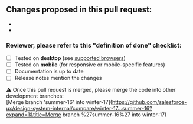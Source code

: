 Changes proposed in this pull request:
- 
- 
- 

### Reviewer, please refer to this "definition of done" checklist:

- [ ] Tested on **desktop** (see [supported browsers](https://www.lightningdesignsystem.com/faq/#what-browsers-are-supported))
- [ ] Tested on **mobile** (for responsive or mobile-specific features)
- [ ] Documentation is up to date
- [ ] Release notes mention the changes

⚠️ Once this pull request is merged, please merge the code into other development branches:<br />
[Merge branch 'summer-16' into winter-17](https://github.com/salesforce-ux/design-system-internal/compare/winter-17...summer-16?expand=1&title=Merge branch %27summer-16%27 into winter-17)
